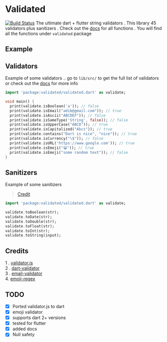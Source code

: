 # Validated

[![Build Status](https://travis-ci.org/pacifio/validated.svg?branch=master)](https://travis-ci.org/pacifio/validated)
The ultimate dart + flutter string validators . This library 45 validators plus sanitizers . Check out the [docs](https://pub.dev/documentation/validated/latest/validated/validated-library.html) for all functions . You will find all the functions under `validated` package

## Example

## Validators

Example of some validators .. go to `lib/src/` to get the full list of validators or check out the [docs](https://pub.dev/documentation/validated/latest/validated/validated-library.html) for more info

```dart
import 'package:validated/validated.dart' as validate;

void main() {
  print(validate.isBoolean('a')); // false
  print(validate.isEmail("adib@gmail.com")); // true
  print(validate.isAscii("ABCDEF")); // false
  print(validate.isSameType('String', false)); // false
  print(validate.isUpperCase("ABCD")); // true
  print(validate.isCapitalized("Abcs")); // true
  print(validate.contains("Dart is nice", "nice")); // true
  print(validate.isCurrency("\$")); // false
  print(validate.isURL('https://www.google.com')); // true
  print(validate.isEmoji("😀")); // true
  print(validate.isEmoji("some random text")); // false
}
```

## Sanitizers

Example of some sanitizers

> [Credit](https://github.com/karan/validator.dart/blob/master/lib/src/sanitizer.dart)

```dart
import 'package:validated/validated.dart' as validate;

validate.toBoolean(str);
validate.toDate(str);
validate.toDouble(str);
validate.toFloat(str);
validate.toInt(str);
validate.toString(input);
```

## Credits

1 . [validator.js](https://github.com/validatorjs/validator.js)
<br>
2 . [dart-validator](https://github.com/karan/validator.dart)
<br>
3 . [email-validator](https://github.com/manishsaraan/email-validator)
<br> 4. [emoji-regex](https://www.regextester.com/106421)

## TODO

- [x] Ported validator.js to dart
- [x] emoji validator
- [x] supports dart 2+ versions
- [x] tested for flutter
- [x] added docs
- [x] Null safety
